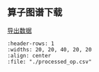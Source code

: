 ## 算子图谱下载

<a href="../../../../doc/Operators/download_op.xlsx" target="_blank">导出数据</a>

<script type="text/javascript" src="../../_static/custom.js"></script>


```{csv-table}
:header-rows: 1
:widths: 20, 20, 40, 20, 20
:align: center
:file: "./processed_op.csv"
```
